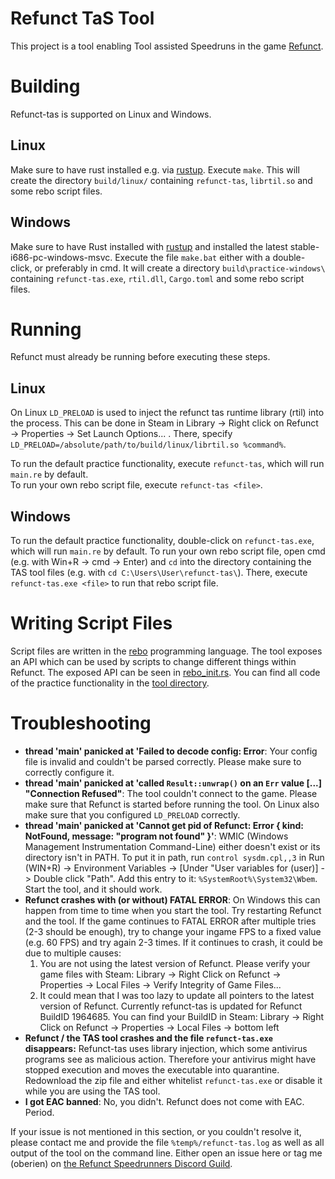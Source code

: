 # Refunct TaS Tool

This project is a tool enabling Tool assisted Speedruns in the game
[Refunct](http://refunctgame.com/).

# Building

Refunct-tas is supported on Linux and Windows.

## Linux

Make sure to have rust installed e.g. via [rustup](https://www.rustup.rs/).
Execute `make`.
This will create the directory `build/linux/` containing `refunct-tas`,
`librtil.so` and some rebo script files.

## Windows

Make sure to have Rust installed with [rustup](https://www.rustup.rs/) and
installed the latest stable-i686-pc-windows-msvc.
Execute the file `make.bat` either with a double-click, or preferably in cmd.
It will create a directory `build\practice-windows\ ` containing `refunct-tas.exe`,
`rtil.dll`, `Cargo.toml` and some rebo script files.

# Running

Refunct must already be running before executing these steps.

## Linux

On Linux `LD_PRELOAD` is used to inject the refunct tas runtime library (rtil)
into the process.
This can be done in Steam in Library → Right click on Refunct → Properties →
Set Launch Options... .
There, specify `LD_PRELOAD=/absolute/path/to/build/linux/librtil.so %command%`.

To run the default practice functionality, execute `refunct-tas`, which will run
`main.re` by default.  
To run your own rebo script file, execute `refunct-tas <file>`.

## Windows

To run the default practice functionality, double-click on `refunct-tas.exe`, which
will run `main.re` by default.
To run your own rebo script file, open cmd (e.g. with Win+R → cmd → Enter) and `cd` into
the directory containing the TAS tool files (e.g. with `cd C:\Users\User\refunct-tas\`).
There, execute `refunct-tas.exe <file>` to run that rebo script file.

# Writing Script Files

Script files are written in the [rebo](https://github.com/oberien/rebo#readme) programming language.
The tool exposes an API which can be used by scripts to change different things within Refunct.
The exposed API can be seen in [rebo_init.rs](/rtil/src/threads/rebo/rebo_init.rs).
You can find all code of the practice functionality in the [tool directory](tool/).

# Troubleshooting

* **thread 'main' panicked at 'Failed to decode config: Error**:
  Your config file is invalid and couldn't be parsed correctly.
  Please make sure to correctly configure it.
* **thread 'main' panicked at 'called `Result::unwrap()` on an `Err` value [...] "Connection Refused"**:
  The tool couldn't connect to the game.
  Please make sure that Refunct is started before running the tool.
  On Linux also make sure that you configured `LD_PRELOAD` correctly.
* **thread 'main' panicked at 'Cannot get pid of Refunct: Error { kind: NotFound, message: "program not found" }'**:
  WMIC (Windows Management Instrumentation Command-Line) either doesn't exist or its directory isn't in PATH.
  To put it in path, run `control sysdm.cpl,,3` in Run (WIN+R) -> Environment Variables -> [Under "User variables for (user)] -> Double click "Path". Add this entry to it: `%SystemRoot%\System32\Wbem`. Start the tool, and it should work.
* **Refunct crashes with (or without) FATAL ERROR**:
  On Windows this can happen from time to time when you start the tool.
  Try restarting Refunct and the tool.
  If the game continues to FATAL ERROR after multiple tries (2-3 should be enough),
  try to change your ingame FPS to a fixed value (e.g. 60 FPS) and try again 2-3 times.
  If it continues to crash, it could be due to multiple causes:
    1. You are not using the latest version of Refunct.
        Please verify your game files with Steam: Library → Right Click on Refunct →
        Properties → Local Files → Verify Integrity of Game Files...
    1. It could mean that I was too lazy to update all pointers to the latest version
        of Refunct.
        Currently refunct-tas is updated for Refunct BuildID 1964685.
        You can find your BuildID in Steam: Library → Right Click on Refunct →
        Properties → Local Files → bottom left
* **Refunct / the TAS tool crashes and the file `refunct-tas.exe` disappears:**
  Refunct-tas uses library injection, which some antivirus programs see as malicious
  action.
  Therefore your antivirus might have stopped execution and moves the executable
  into quarantine.
  Redownload the zip file and either whitelist `refunct-tas.exe` or disable it
  while you are using the TAS tool.
* **I got EAC banned**:
  No, you didn't. Refunct does not come with EAC. Period.

If your issue is not mentioned in this section, or you couldn't resolve it,
please contact me and provide the file `%temp%/refunct-tas.log` as well as all
output of the tool on the command line.
Either open an issue here or tag me (oberien) on
[the Refunct Speedrunners Discord Guild](https://discord.gg/Df8pHA7).
